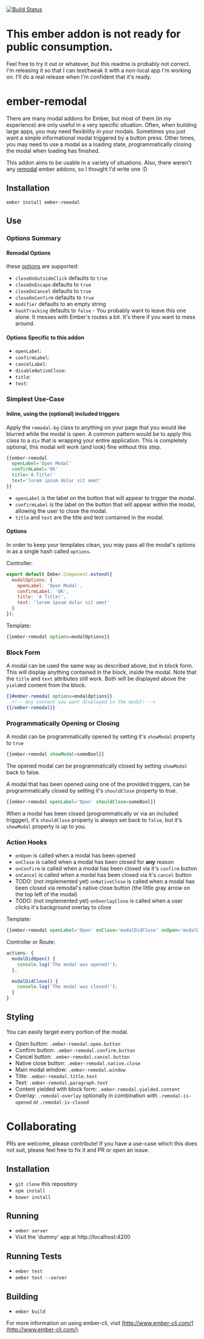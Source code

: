 [![Build Status](https://travis-ci.org/sethbrasile/ember-remodal.svg)](https://travis-ci.org/sethbrasile/ember-remodal)

# This ember addon is not ready for public consumption.

Feel free to try it out or whatever, but this readme is probably not correct.
I'm releasing it so that I can test/tweak it with a non-local app I'm working on.
I'll do a real release when I'm confident that it's ready.

# ember-remodal

There are many modal addons for Ember, but most of them (in my experience) are
only useful in a very specific situation. Often, when building large apps, you
may need flexibility in your modals. Sometimes you just want a simple
informational modal triggered by a button press. Other times, you may need to
use a modal as a loading state, programmatically closing the modal when loading
has finished.

This addon aims to be usable in a variety of situations. Also, there weren't any
[remodal](http://vodkabears.github.io/remodal/) ember addons, so I thought I'd
write one :D

## Installation
`ember install ember-remodal`

## Use

### Options Summary

#### Remodal Options
these [options](https://github.com/VodkaBears/Remodal#options) are supported:

- `closeOnOutsideClick` defaults to `true`
- `closeOnEscape` defaults to `true`
- `closeOnCancel` defaults to `true`
- `closeOnConfirm` defaults to `true`
- `modifier` defaults to an empty string
- `hashTracking` defaults to `false` - You probably want to leave this one alone.
It messes with Ember's routes a bit. It's there if you want to mess around.

#### Options Specific to this addon

- `openLabel`:
- `confirmLabel`:
- `cancelLabel`:
- `disableNativeClose`:
- `title`:
- `text`:

### Simplest Use-Case
#### Inline, using the (optional) included triggers

Apply the `remodal-bg` class to anything on your page that you would like blurred
while the modal is open. A common pattern would be to apply this class to a `div`
that is wrapping your entire application. This is completely optional, this modal
will work (and look) fine without this step.

```hbs
{{ember-remodal
  openLabel='Open Modal'
  confirmLabel='OK'
  title='A Title!'
  text='lorem ipsum dolar sit amet'
}}
```

- `openLabel` is the label on the button that will appear to trigger the modal.
- `confirmLabel` is the label on the button that will appear within the modal,
allowing the user to close the modal.
- `title` and `text` are the title and text contained in the modal.

#### Options

In order to keep your templates clean, you may pass all the modal's options in as
a single hash called `options`.

Controller:

```js
export default Ember.Component.extend({
  modalOptions: {
    openLabel: 'Open Modal',
    confirmLabel: 'OK',
    title: 'A Title!',
    text: 'lorem ipsum dolar sit amet'
  }
});
```

Template:

```hbs
{{ember-remodal options=modalOptions}}
```

### Block Form

A modal can be used the same way as described above, but in block form.
This will display anything contained in the block, inside the modal.
Note that the `title` and `text` attributes still work. Both will be displayed
above the `yield`ed content from the block.

```hbs
{{#ember-remodal options=modalOptions}}
  <!-- Any content you want displayed in the modal! -->
{{/ember-remodal}}
```

### Programmatically Opening or Closing

A modal can be programmatically opened by setting it's `showModal` property to `true`

```hbs
{{ember-remodal showModal=someBool}}
```

The opened modal can be programmatically closed by setting `showModal` back to false.

A modal that has been opened using one of the provided triggers, can be programmatically
closed by setting it's `shouldClose` property to true.

```hbs
{{ember-remodal openLabel='Open' shouldClose=someBool}}
```

When a modal has been closed (programmatically or via an included triggger),
it's `shouldClose` property is always set back to `false`, but it's `showModal`
property is up to you.

### Action Hooks

- `onOpen` is called when a modal has been opened
- `onClose` is called when a modal has been closed for **any** reason
- `onConfirm` is called when a modal has been closed via it's `confirm` button
- `onCancel` is called when a modal has been closed via it's `cancel` button
- TODO: (not implemented yet) `onNativeClose` is called when a modal has been closed via remodal's native
close button (the little gray arrow on the top left of the modal)
- TODO: (not implemented yet) `onOverlayClose` is called when a user clicks it's background overlay to close

Template:

```hbs
{{ember-remodal openLabel='Open' onClose='modalDidClose' onOpen='modalDidOpen'}}
```

Controller or Route:

```js
actions: {
  modalDidOpen() {
    console.log('The modal was opened!');
  },

  modalDidClose() {
    console.log('The modal was closed!');
  }
}
```

## Styling

You can easily target every portion of the modal.

- Open button: `.ember-remodal.open.button`
- Confirm button: `.ember-remodal.confirm.button`
- Cancel button: `.ember-remodal.cancel.button`
- Native close button: `.ember-remodal.native.close`
- Main modal window: `.ember-remodal.window`
- Title: `.ember-remodal.title.text`
- Text: `.ember-remodal.paragraph.text`
- Content yielded with block form: `.ember-remodal.yielded.content`
- Overlay: `.remodal-overlay` optionally in combination with `.remodal-is-opened` or `.remodal-is-closed`

# Collaborating

PRs are welcome, please contribute! If you have a use-case which this does not suit,
please feel free to fix it and PR or open an issue.

## Installation

* `git clone` this repository
* `npm install`
* `bower install`

## Running

* `ember server`
* Visit the 'dummy' app at http://localhost:4200

## Running Tests

* `ember test`
* `ember test --server`

## Building

* `ember build`

For more information on using ember-cli, visit [http://www.ember-cli.com/](http://www.ember-cli.com/).
